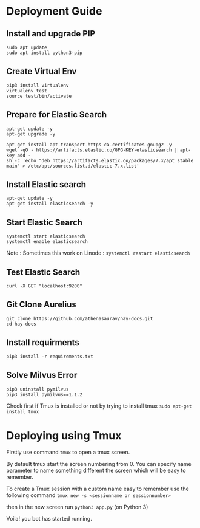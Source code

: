 # Deployment Guide

## Install and upgrade PIP
```
sudo apt update
sudo apt install python3-pip
```
## Create Virtual Env
```
pip3 install virtualenv
virtualenv test
source test/bin/activate
```
## Prepare for Elastic Search
```
apt-get update -y
apt-get upgrade -y

apt-get install apt-transport-https ca-certificates gnupg2 -y
wget -qO - https://artifacts.elastic.co/GPG-KEY-elasticsearch | apt-key add -
sh -c 'echo "deb https://artifacts.elastic.co/packages/7.x/apt stable main" > /etc/apt/sources.list.d/elastic-7.x.list'
```
## Install Elastic search
```
apt-get update -y
apt-get install elasticsearch -y
```
## Start Elastic Search
```
systemctl start elasticsearch
systemctl enable elasticsearch
```
Note : Sometimes this work on Linode : ```systemctl restart elasticsearch```

## Test Elastic Search

```curl -X GET "localhost:9200"```

## Git Clone Aurelius
```
git clone https://github.com/athenasaurav/hay-docs.git
cd hay-docs
```

## Install requirments
```pip3 install -r requirements.txt```

## Solve Milvus Error
```
pip3 uninstall pymilvus
pip3 install pymilvus==1.1.2
```

Check first if Tmux is installed or not by trying to install tmux ```sudo apt-get install tmux```

# Deploying using Tmux

Firstly use command ```tmux``` to open a tmux screen. 

By default tmux start the screen numbering from 0. You can specify name parameter to name something different the screen which will be easy to remember.

To create a Tmux session with a custom name easy to remember use the following command ```tmux new -s <sessionname or sessionnumber>```

then in the new screen run ```python3 app.py``` (on Python 3)

Voila! you bot has started running.
